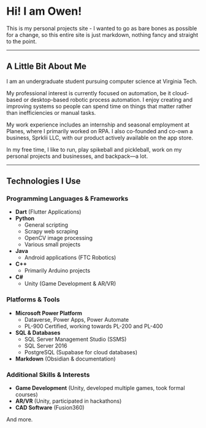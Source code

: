 # Hi! I am Owen!


This is my personal projects site - I wanted to go as bare bones as possible for a change, so this entire site is just markdown, nothing fancy and straight to the point.

---

## A Little Bit About Me

I am an undergraduate student pursuing computer science at Virginia Tech.

My professional interest is currently focused on automation, be it cloud-based or desktop-based robotic process automation. I enjoy creating and improving systems so people can spend time on things that matter rather than inefficiencies or manual tasks.

My work experience includes an internship and seasonal employment at Planes, where I primarily worked on RPA. I also co-founded and co-own a business, Sprklii LLC, with our product actively available on the app store.

In my free time, I like to run, play spikeball and pickleball, work on my personal projects and businesses, and backpack—a lot.

---

## Technologies I Use

### Programming Languages & Frameworks

- **Dart** (Flutter Applications)
- **Python**
  - General scripting
  - Scrapy web scraping
  - OpenCV image processing
  - Various small projects
- **Java**
  - Android applications (FTC Robotics)
- **C++**
  - Primarily Arduino projects
- **C#**
  - Unity (Game Development & AR/VR)

### Platforms & Tools

- **Microsoft Power Platform**
  - Dataverse, Power Apps, Power Automate
  - PL-900 Certified, working towards PL-200 and PL-400
- **SQL & Databases**
  - SQL Server Management Studio (SSMS)
  - SQL Server 2016
  - PostgreSQL (Supabase for cloud databases)
- **Markdown** (Obsidian & documentation)

### Additional Skills & Interests

- **Game Development** (Unity, developed multiple games, took formal courses)
- **AR/VR** (Unity, participated in hackathons)
- **CAD Software** (Fusion360)

And more.
